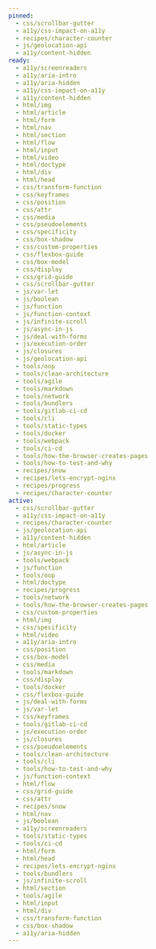 ```yaml
---
pinned:
  - css/scrollbar-gutter
  - a11y/css-impact-on-a11y
  - recipes/character-counter
  - js/geolocation-api
  - a11y/content-hidden
ready:
  - a11y/screenreaders
  - a11y/aria-intro
  - a11y/aria-hidden
  - a11y/css-impact-on-a11y
  - a11y/content-hidden
  - html/img
  - html/article
  - html/form
  - html/nav
  - html/section
  - html/flow
  - html/input
  - html/video
  - html/doctype
  - html/div
  - html/head
  - css/transform-function
  - css/keyframes
  - css/position
  - css/attr
  - css/media
  - css/pseudoelements
  - css/specificity
  - css/box-shadow
  - css/custom-properties
  - css/flexbox-guide
  - css/box-model
  - css/display
  - css/grid-guide
  - css/scrollbar-gutter
  - js/var-let
  - js/boolean
  - js/function
  - js/function-context
  - js/infinite-scroll
  - js/async-in-js
  - js/deal-with-forms
  - js/execution-order
  - js/closures
  - js/geolocation-api
  - tools/oop
  - tools/clean-architecture
  - tools/agile
  - tools/markdown
  - tools/network
  - tools/bundlers
  - tools/gitlab-ci-cd
  - tools/cli
  - tools/static-types
  - tools/docker
  - tools/webpack
  - tools/ci-cd
  - tools/how-the-browser-creates-pages
  - tools/how-to-test-and-why
  - recipes/snow
  - recipes/lets-encrypt-nginx
  - recipes/progress
  - recipes/character-counter
active:
  - css/scrollbar-gutter
  - a11y/css-impact-on-a11y
  - recipes/character-counter
  - js/geolocation-api
  - a11y/content-hidden
  - html/article
  - js/async-in-js
  - tools/webpack
  - js/function
  - tools/oop
  - html/doctype
  - recipes/progress
  - tools/network
  - tools/how-the-browser-creates-pages
  - css/custom-properties
  - html/img
  - css/specificity
  - html/video
  - a11y/aria-intro
  - css/position
  - css/box-model
  - css/media
  - tools/markdown
  - css/display
  - tools/docker
  - css/flexbox-guide
  - js/deal-with-forms
  - js/var-let
  - css/keyframes
  - tools/gitlab-ci-cd
  - js/execution-order
  - js/closures
  - css/pseudoelements
  - tools/clean-architecture
  - tools/cli
  - tools/how-to-test-and-why
  - js/function-context
  - html/flow
  - css/grid-guide
  - css/attr
  - recipes/snow
  - html/nav
  - js/boolean
  - a11y/screenreaders
  - tools/static-types
  - tools/ci-cd
  - html/form
  - html/head
  - recipes/lets-encrypt-nginx
  - tools/bundlers
  - js/infinite-scroll
  - html/section
  - tools/agile
  - html/input
  - html/div
  - css/transform-function
  - css/box-shadow
  - a11y/aria-hidden
---
```


